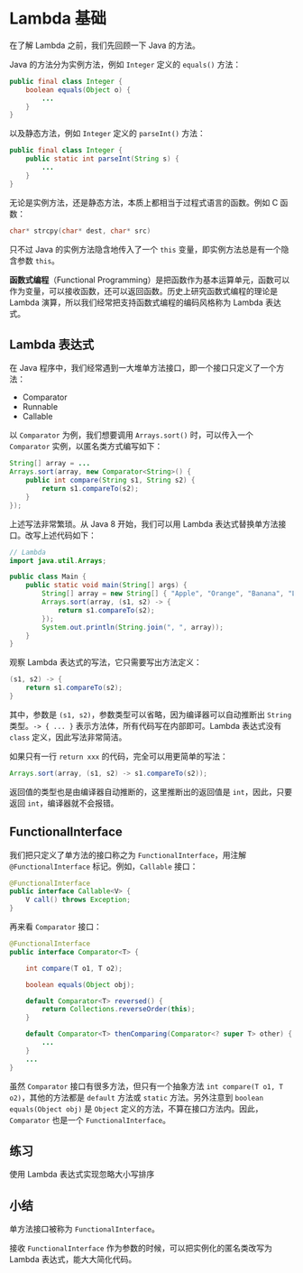 # **Lambda 基础**


在了解 Lambda 之前，我们先回顾一下 Java 的方法。

Java 的方法分为实例方法，例如 `Integer` 定义的 `equals()` 方法：

```java
public final class Integer {
    boolean equals(Object o) {
        ...
    }
}
```

以及静态方法，例如 `Integer` 定义的 `parseInt()` 方法：

```java
public final class Integer {
    public static int parseInt(String s) {
        ...
    }
}
```

无论是实例方法，还是静态方法，本质上都相当于过程式语言的函数。例如 C 函数：

```c
char* strcpy(char* dest, char* src)
```

只不过 Java 的实例方法隐含地传入了一个 `this` 变量，即实例方法总是有一个隐含参数 `this`。

**函数式编程**（Functional Programming）是把函数作为基本运算单元，函数可以作为变量，可以接收函数，还可以返回函数。历史上研究函数式编程的理论是 Lambda 演算，所以我们经常把支持函数式编程的编码风格称为 Lambda 表达式。

## Lambda 表达式

在 Java 程序中，我们经常遇到一大堆单方法接口，即一个接口只定义了一个方法：

- Comparator
- Runnable
- Callable

以 `Comparator` 为例，我们想要调用 `Arrays.sort()` 时，可以传入一个 `Comparator` 实例，以匿名类方式编写如下：

```java
String[] array = ...
Arrays.sort(array, new Comparator<String>() {
    public int compare(String s1, String s2) {
        return s1.compareTo(s2);
    }
});
```

上述写法非常繁琐。从 Java 8 开始，我们可以用 Lambda 表达式替换单方法接口。改写上述代码如下：

```java
// Lambda
import java.util.Arrays;

public class Main {
    public static void main(String[] args) {
        String[] array = new String[] { "Apple", "Orange", "Banana", "Lemon" };
        Arrays.sort(array, (s1, s2) -> {
            return s1.compareTo(s2);
        });
        System.out.println(String.join(", ", array));
    }
}
```


观察 Lambda 表达式的写法，它只需要写出方法定义：

```java
(s1, s2) -> {
    return s1.compareTo(s2);
}
```

其中，参数是 `(s1, s2)`，参数类型可以省略，因为编译器可以自动推断出 `String` 类型。`-> { ... }` 表示方法体，所有代码写在内部即可。Lambda 表达式没有 `class` 定义，因此写法非常简洁。

如果只有一行 `return xxx` 的代码，完全可以用更简单的写法：

```java
Arrays.sort(array, (s1, s2) -> s1.compareTo(s2));
```

返回值的类型也是由编译器自动推断的，这里推断出的返回值是 `int`，因此，只要返回 `int`，编译器就不会报错。

## FunctionalInterface

我们把只定义了单方法的接口称之为 `FunctionalInterface`，用注解 `@FunctionalInterface` 标记。例如，`Callable` 接口：

```java
@FunctionalInterface
public interface Callable<V> {
    V call() throws Exception;
}
```

再来看 `Comparator` 接口：

```java
@FunctionalInterface
public interface Comparator<T> {

    int compare(T o1, T o2);

    boolean equals(Object obj);

    default Comparator<T> reversed() {
        return Collections.reverseOrder(this);
    }

    default Comparator<T> thenComparing(Comparator<? super T> other) {
        ...
    }
    ...
}
```

虽然 `Comparator` 接口有很多方法，但只有一个抽象方法 `int compare(T o1, T o2)`，其他的方法都是 `default` 方法或 `static` 方法。另外注意到 `boolean equals(Object obj)` 是 `Object` 定义的方法，不算在接口方法内。因此，`Comparator` 也是一个 `FunctionalInterface`。

## 练习

使用 Lambda 表达式实现忽略大小写排序

## 小结

单方法接口被称为 `FunctionalInterface`。

接收 `FunctionalInterface` 作为参数的时候，可以把实例化的匿名类改写为 Lambda 表达式，能大大简化代码。


